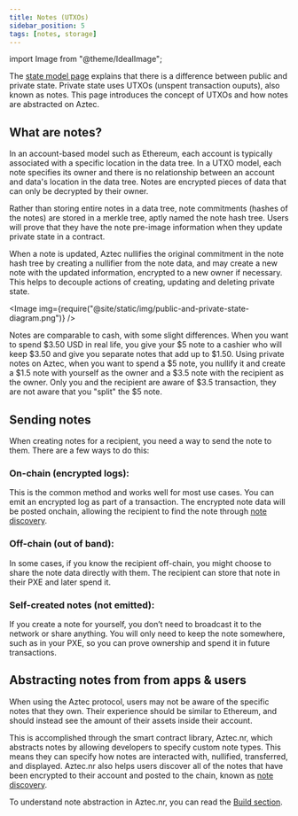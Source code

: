 ```yaml
---
title: Notes (UTXOs)
sidebar_position: 5
tags: [notes, storage]
---
```


import Image from "@theme/IdealImage";

The [state model page](./state_model.md) explains that there is a difference between public and private state. Private state uses UTXOs (unspent transaction ouputs), also known as notes. This page introduces the concept of UTXOs and how notes are abstracted on Aztec.

## What are notes?

In an account-based model such as Ethereum, each account is typically associated with a specific location in the data tree. In a UTXO model, each note specifies its owner and there is no relationship between an account and data's location in the data tree. Notes are encrypted pieces of data that can only be decrypted by their owner.

Rather than storing entire notes in a data tree, note commitments (hashes of the notes) are stored in a merkle tree, aptly named the note hash tree. Users will prove that they have the note pre-image information when they update private state in a contract.

When a note is updated, Aztec nullifies the original commitment in the note hash tree by creating a nullifier from the note data, and may create a new note with the updated information, encrypted to a new owner if necessary. This helps to decouple actions of creating, updating and deleting private state.

<Image img={require("@site/static/img/public-and-private-state-diagram.png")} />

Notes are comparable to cash, with some slight differences. When you want to spend \$3.50 USD in real life, you give your \$5 note to a cashier who will keep \$3.50 and give you separate notes that add up to \$1.50. Using private notes on Aztec, when you want to spend a \$5 note, you nullify it and create a \$1.5 note with yourself as the owner and a \$3.5 note with the recipient as the owner. Only you and the recipient are aware of \$3.5 transaction, they are not aware that you "split" the \$5 note.

## Sending notes

When creating notes for a recipient, you need a way to send the note to them. There are a few ways to do this:

### On-chain (encrypted logs):

This is the common method and works well for most use cases. You can emit an encrypted log as part of a transaction. The encrypted note data will be posted onchain, allowing the recipient to find the note through [note discovery](../advanced/storage/note_discovery.md).

### Off-chain (out of band):

In some cases, if you know the recipient off-chain, you might choose to share the note data directly with them. The recipient can store that note in their PXE and later spend it.

### Self-created notes (not emitted):

If you create a note for yourself, you don’t need to broadcast it to the network or share anything. You will only need to keep the note somewhere, such as in your PXE, so you can prove ownership and spend it in future transactions.

## Abstracting notes from from apps & users

When using the Aztec protocol, users may not be aware of the specific notes that they own. Their experience should be similar to Ethereum, and should instead see the amount of their assets inside their account.

This is accomplished through the smart contract library, Aztec.nr, which abstracts notes by allowing developers to specify custom note types. This means they can specify how notes are interacted with, nullified, transferred, and displayed. Aztec.nr also helps users discover all of the notes that have been encrypted to their account and posted to the chain, known as [note discovery](../advanced/storage/note_discovery.md).

To understand note abstraction in Aztec.nr, you can read the [Build section](../../../developers/guides/smart_contracts/writing_contracts/notes/index.md).
